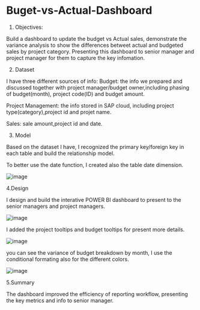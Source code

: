 # Buget-vs-Actual-Dashboard

1. Objectives:

Build a dashboard to update the budget vs Actual sales, demonstrate the variance analysis to show the differences betweet actual and budgeted sales by project category.
Presenting this dashboard to senior manager and project manager for them to capture the key infomation.

2. Dataset

I have three different sources of info:
Budget: the info we prepared and discussed together with project manager/budget owner,including phasing of budget(month), project code(ID) and budget amount.

Project Management: the info stored in SAP cloud, including project type(category),project id and projet name.

Sales: sale amount,project id and date.

3. Model

Based on the dataset I have, I recognized the primary key/foreign key in each table and build the relationship model.

To better use the date function, I created also the table date dimension.

![image](https://user-images.githubusercontent.com/129491801/232889878-5fff55c3-aced-49bf-93d1-db917f4f03c6.png)


4.Design

I design and build the interative POWER BI dashboard to present to the senior managers and project managers.

![image](https://user-images.githubusercontent.com/129491801/232890099-7177272e-d02f-4cb5-a2df-3f5d298b2894.png)


I added the project tooltips and budget tooltips for present more details.

![image](https://user-images.githubusercontent.com/129491801/232890387-f7a4c7ce-818e-4937-8012-ebf35a61240b.png)

you can see the variance of budget breakdown by month, I use the conditional formating also for the different colors.


![image](https://user-images.githubusercontent.com/129491801/232891303-785ccfb5-7dc7-412e-be63-807f2968b0aa.png)



5.Summary

The dashboard improved the efficiency of reporting workflow, presenting the key metrics and info to senior manager.
